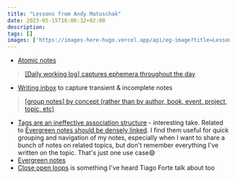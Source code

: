 ```yaml
---
title: "Lessons from Andy Matuschak"
date: 2023-05-15T16:06:32+02:00
description:
tags: []
images: ['https://images-here-hugo.vercel.app/api/og-image?title=Lessons%20from%20Andy%20Matuschak']
---
```


- [Atomic notes](https://notes.andymatuschak.org/z4Rrmh17vMBbauEGnFPTZSK3UmdsGExLRfZz1)
> [[Daily working log] captures ephemera throughout the day](https://notes.andymatuschak.org/z28QkpK3vRKQTacjFDfGYBhCXHqHuVWJzny9)
- [Writing inbox](https://notes.andymatuschak.org/z5aJUJcSbxuQxzHr2YvaY4cX5TuvLQT7r27Dz) to capture transient & incomplete notes
> [[group notes] by concept (rather than by author, book, event, project, topic, etc)](https://notes.andymatuschak.org/z6bci25mVUBNFdVWSrQNKr6u7AZ1jFzfTVbMF)
- [Tags are an ineffective association structure](https://notes.andymatuschak.org/Tags_are_an_ineffective_association_structure) - interesting take. Related to [Evergreen notes should be densely linked](https://notes.andymatuschak.org/z2HUE4ABbQjUNjrNemvkTCsLa1LPDRuwh1tXC). I find them useful for quick grouping and navigation of my notes, especially when I want to share a bunch of notes on related topics, but don't remember everything I've written on the topic. That's just one use case😄
- [Evergreen notes](https://notes.andymatuschak.org/z4SDCZQeRo4xFEQ8H4qrSqd68ucpgE6LU155C)
- [Close open loops](https://notes.andymatuschak.org/z8d4eJNaKrVDGTFpqRnQUPRkexB7K6XbcffAV) is something I've heard Tiago Forte talk about too
